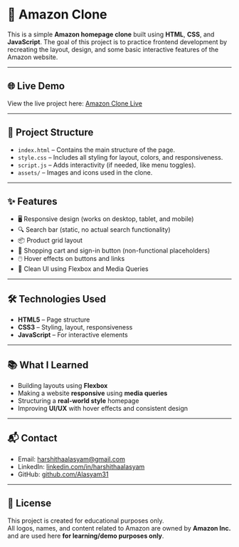 # 🛒 Amazon Clone

This is a simple **Amazon homepage clone** built using **HTML**, **CSS**, and **JavaScript**. The goal of this project is to practice frontend development by recreating the layout, design, and some basic interactive features of the Amazon website.

---

## 🌐 Live Demo

View the live project here: [Amazon Clone Live](https://alasyam31.github.io/Amazon_Clone/)  

---

## 📁 Project Structure

- `index.html` – Contains the main structure of the page.
- `style.css` – Includes all styling for layout, colors, and responsiveness.
- `script.js` – Adds interactivity (if needed, like menu toggles).
- `assets/` – Images and icons used in the clone.

---

## ✨ Features

- 🖥️ Responsive design (works on desktop, tablet, and mobile)
- 🔍 Search bar (static, no actual search functionality)
- 📦 Product grid layout
- 🛒 Shopping cart and sign-in button (non-functional placeholders)
- 🖱️ Hover effects on buttons and links
- 🎨 Clean UI using Flexbox and Media Queries

---

## 🛠️ Technologies Used

- **HTML5** – Page structure
- **CSS3** – Styling, layout, responsiveness
- **JavaScript** – For interactive elements

---

## 📚 What I Learned

- Building layouts using **Flexbox**
- Making a website **responsive** using **media queries**
- Structuring a **real-world style** homepage
- Improving **UI/UX** with hover effects and consistent design

---

## 📬 Contact

- Email: [harshithaalasyam@gmail.com](mailto:harshithaalasyam@gmail.com)
- LinkedIn: [linkedin.com/in/harshithaalasyam](https://www.linkedin.com/in/harshithaalasyam)
- GitHub: [github.com/Alasyam31](https://github.com/Alasyam31)

---

## 📄 License

This project is created for educational purposes only.  
All logos, names, and content related to Amazon are owned by **Amazon Inc.** and are used here **for learning/demo purposes only**.
